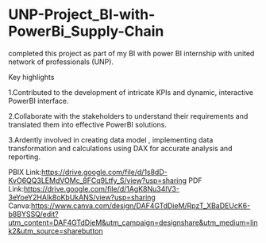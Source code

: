 # UNP-Project_BI-with-PowerBi_Supply-Chain

completed this project as part of my BI with power BI internship with united network of professionals (UNP).

Key highlights

1.Contributed to the development of intricate KPIs and dynamic, interactive PowerBI interface.

2.Collaborate with the stakeholders to understand their requirements and translated them into effective PowerBI solutions.

3.Ardently involved in creating data model , implementing data transformation and calculations using DAX for accurate analysis and reporting.

PBIX Link:https://drive.google.com/file/d/1s8dD-KvO6QQ3LEMdVOMc_8FCq9Ltfy_S/view?usp=sharing
PDF Link:https://drive.google.com/file/d/1AgK8Nu34lV3-3eYoeY2HAlk8oKbUkANS/view?usp=sharing
Canva:https://www.canva.com/design/DAF4GTdDieM/RpzT_XBaDEUcK6-b8BYSSQ/edit?utm_content=DAF4GTdDieM&utm_campaign=designshare&utm_medium=link2&utm_source=sharebutton
